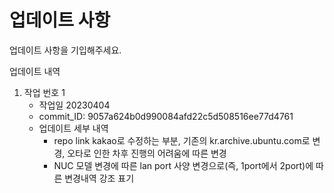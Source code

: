 # 업데이트 사항

업데이트 사항을 기입해주세요.

업데이트 내역
1. 작업 번호 1
    - 작업일 20230404
    - commit_ID: 9057a624b0d990084afd22c5d508516ee77d4761
    - 업데이트 세부 내역
        - repo link kakao로 수정하는 부분, 기존의 kr.archive.ubuntu.com로 변경, 오타로 인한 차후 진행의 어려움에 따른 변경
        - NUC 모델 변경에 따른 lan port 사양 변경으로(즉, 1port에서 2port)에 따른 변경내역 강조 표기
